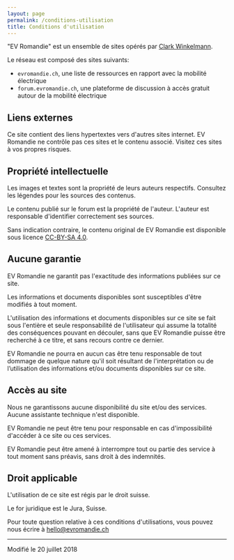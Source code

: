 ```yaml
---
layout: page
permalink: /conditions-utilisation
title: Conditions d'utilisation
---
```


"EV Romandie" est un ensemble de sites opérés par [Clark Winkelmann](https://clarkwinkelmann.com/).

Le réseau est composé des sites suivants:

- `evromandie.ch`, une liste de ressources en rapport avec la mobilité électrique
- `forum.evromandie.ch`, une plateforme de discussion à accès gratuit autour de la mobilité électrique

## Liens externes

Ce site contient des liens hypertextes vers d'autres sites internet.
EV Romandie ne contrôle pas ces sites et le contenu associé.
Visitez ces sites à vos propres risques.

## Propriété intellectuelle

Les images et textes sont la propriété de leurs auteurs respectifs.
Consultez les légendes pour les sources des contenus.

Le contenu publié sur le forum est la propriété de l'auteur.
L'auteur est responsable d'identifier correctement ses sources.

Sans indication contraire, le contenu original de EV Romandie est disponible sous licence [CC-BY-SA 4.0](https://creativecommons.org/licenses/by-sa/4.0/).

## Aucune garantie

EV Romandie ne garantit pas l'exactitude des informations publiées sur ce site.

Les informations et documents disponibles sont susceptibles d'être modifiés à tout moment.

L'utilisation des informations et documents disponibles sur ce site se fait sous l'entière et seule responsabilité de l'utilisateur qui assume la totalité des conséquences pouvant en découler, sans que EV Romandie puisse être recherché à ce titre, et sans recours contre ce dernier.

EV Romandie ne pourra en aucun cas être tenu responsable de tout dommage de quelque nature qu'il soit résultant de l'interprétation ou de l’utilisation des informations et/ou documents disponibles sur ce site.

## Accès au site

Nous ne garantissons aucune disponibilité du site et/ou des services.
Aucune assistante technique n'est disponible.

EV Romandie ne peut être tenu pour responsable en cas d'impossibilité d'accéder à ce site ou ces services.

EV Romandie peut être amené à interrompre tout ou partie des service à tout moment sans préavis, sans droit à des indemnités.

## Droit applicable

L'utilisation de ce site est régis par le droit suisse.

Le for juridique est le Jura, Suisse.

Pour toute question relative à ces conditions d'utilisations, vous pouvez nous écrire à <hello@evromandie.ch>

---

Modifié le 20 juillet 2018
